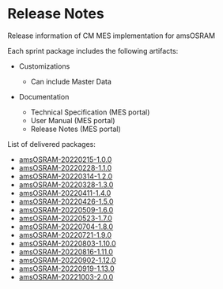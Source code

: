 # Release Notes

Release information of CM MES implementation for amsOSRAM

Each sprint package includes the following artifacts:

- Customizations
  - Can include Master Data

- Documentation
  - Technical Specification (MES portal)
  - User Manual (MES portal)
  - Release Notes (MES portal)

List of delivered packages:
* [amsOSRAM-20220215-1.0.0](/cmf.custom.help/releasenotes>AMSOsram-20220215-1_0_0)
* [amsOSRAM-20220228-1.1.0](/cmf.custom.help/releasenotes>AMSOsram-20220228-1_1_0)
* [amsOSRAM-20220314-1.2.0](/cmf.custom.help/releasenotes>AMSOsram-20220314-1.2.0)
* [amsOSRAM-20220328-1.3.0](/cmf.custom.help/releasenotes>AMSOsram-20220328-1.3.0)
* [amsOSRAM-20220411-1.4.0](/cmf.custom.help/releasenotes>AMSOsram-20220411-1.4.0)
* [amsOSRAM-20220426-1.5.0](/cmf.custom.help/releasenotes>AMSOsram-20220426-1.5.0)
* [amsOSRAM-20220509-1.6.0](/cmf.custom.help/releasenotes>AMSOsram-20220509-1.6.0)
* [amsOSRAM-20220523-1.7.0](/cmf.custom.help/releasenotes>AMSOsram-20220523-1.7.0)
* [amsOSRAM-20220704-1.8.0](/cmf.custom.help/releasenotes>AMSOsram-20220704-1.8.0)
* [amsOSRAM-20220721-1.9.0](/cmf.custom.help/releasenotes>AMSOsram-20220721-1.9.0)
* [amsOSRAM-20220803-1.10.0](/cmf.custom.help/releasenotes>AMSOsram-20220803-1.10.0)
* [amsOSRAM-20220816-1.11.0](/cmf.custom.help/releasenotes>AMSOsram-20220816-1.11.0)
* [amsOSRAM-20220902-1.12.0](/cmf.custom.help/releasenotes>AMSOsram-20220902-1.12.0)
* [amsOSRAM-20220919-1.13.0](/cmf.custom.help/releasenotes>AMSOsram-20220919-1.13.0)
* [amsOSRAM-20221003-2.0.0](/cmf.custom.help/releasenotes>AMSOsram-20221003-2.0.0)


